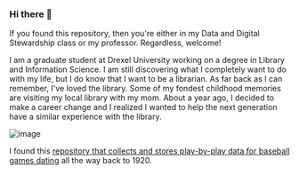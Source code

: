 ### Hi there 👋
If you found this repository, then you're either in my Data and Digital Stewardship class or my professor. Regardless, welcome!


I am a graduate student at Drexel University working on a degree in Library and Information Science. I am still discovering what I completely want to do with my life, but I do know that I want to be a librarian. As far back as I can remember, I've loved the library. Some of my fondest childhood memories are visiting my local library with my mom. About a year ago, I decided to make a career change and I realized I wanted to help the next generation have a similar experience with the library. 

![image](https://github.com/Brendan-Ward42/Brendan-Ward42/assets/135180459/0d0a186e-718a-4269-b104-b979b3c8d029)


I found this [repository that collects and stores play-by-play data for baseball games dating](url) all the way back to 1920. 
